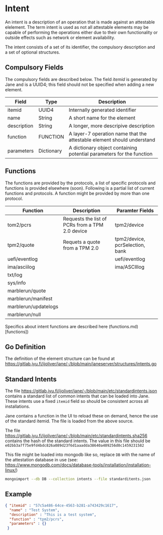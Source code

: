 # Intent

An intent is a description of an operation that is made against an attestable elelement. The term intent is used as not all attestable elements may be capable of performing the operations either due to their own functionality or outside effects such as network or element availability.

The intent consists of a set of its identifier, the compulsory description and a set of optional structures.


## Compulsory Fields

The compulsory fields are described below. The field *itemid* is generated by Jane and is a UUID4; this field should not be specified when adding a new element.

| Field | Type | Description |
| --- | --- | --- |
| itemid | UUID4 | Internally generated identifier |
| name | String | A short name for the element |
| description | String | A longer, more descripive description |
| function | FUNCTION | A layer-7 operation name that the attestable element should understand |
| parameters | Dictionary | A dictionary object containing potential parameters for the function |


## Functions

The functions are provided by the protocols, a list of specific protocols and functions is provided elsewhere (soon). Following is a partial list of current functions and protocols. A function might be provided by more than one protocol.

| Function | Description | Paramter Fields |
| --- | --- | --- |
| tom2/pcrs | Requests the list of PCRs from a TPM 2.0 device | tpm2/device |
| tpm2/quote | Requets a quote from a TPM 2.0 | tpm2/device, pcrSelection, bank |
| uefi/eventlog | | uefi/eventlog |
| ima/asciilog | | ima/ASCIIlog| 
| txt/log | | |
| sys/info | | |
| marblerun/quote | | | 
| marblerun/manifest | | |
| marblerun/updatelogs | | |
| marblerun/null | | |

Specifics about intent functions are described here (functions.md)[functions])

## Go Definition

The definition of the element structure can be found at https://gitlab.jyu.fi/ijoliver/jane/-/blob/main/janeserver/structures/intents.go

## Standard Intents

The file https://gitlab.jyu.fi/ijoliver/jane/-/blob/main/etc/standardintents.json contains a standard list of common intents that can be loaded into Jane. These intents use a fixed `itemid` field so should be consistent across all installations.

Jane contains a function in the UI to reload these on demand, hence the use of the standard itemid. The file is loaded from the above source.

The file https://gitlab.jyu.fi/ijoliver/jane/-/blob/main/etc/standardintents.sha256 contains the hash of the standard intents. The value in this file should be `e02bb3a7f75e9fd4bdc826a089d23f6d1aaadda38640a409256d0c1459231582`

This file might be loaded into mongodb like so, replace `DB` with the name of the attestation database in use (see: https://www.mongodb.com/docs/database-tools/installation/installation-linux/)

```bash
mongoimport --db DB --collection intents --file standarditents.json
```

## Example

```json
{ "itemid" : "57c5a486-64ce-4563-b281-a743429c1617", 
  "name" : "Test System", 
  "description" : "This is a test system", 
  "function" : "tpm2/pcrs",
  "parameters" : {}
 }
```
